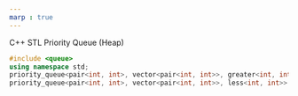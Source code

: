 ```yaml
---
marp : true
---
```


C++ STL Priority Queue (Heap)
```C++
#include <queue>
using namespace std;
priority_queue<pair<int, int>, vector<pair<int, int>>, greater<int, int>> min_heap; // min heap
priority_queue<pair<int, int>, vector<pair<int, int>>, less<int, int>> max_heap; // max heap
```